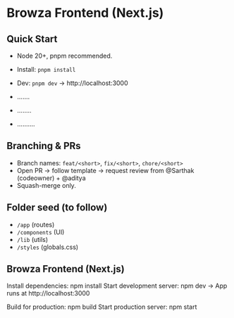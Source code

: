 # Browza Frontend (Next.js)

## Quick Start
- Node 20+, pnpm recommended.
- Install: `pnpm install`
- Dev: `pnpm dev` → http://localhost:3000

- .......
- ........
- ..........

## Branching & PRs
- Branch names: `feat/<short>`, `fix/<short>`, `chore/<short>`
- Open PR → follow template → request review from @Sarthak (codeowner) + @aditya
- Squash-merge only.

## Folder seed (to follow)
- `/app` (routes)
- `/components` (UI)
- `/lib` (utils)
- `/styles` (globals.css)

## Browza Frontend (Next.js)

Install dependencies:
npm install
Start development server:
npm dev
→ App runs at http://localhost:3000

Build for production:
npm build
Start production server:
npm start
